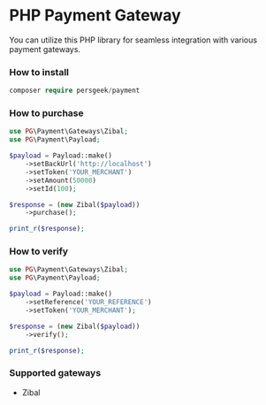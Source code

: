 # PHP Payment Gateway
You can utilize this PHP library for seamless integration with various payment gateways.

### How to install

```php
composer require persgeek/payment
```

### How to purchase
```php
use PG\Payment\Gateways\Zibal;
use PG\Payment\Payload;

$payload = Payload::make()
    ->setBackUrl('http://localhost')
    ->setToken('YOUR_MERCHANT')
    ->setAmount(50000)
    ->setId(100);

$response = (new Zibal($payload))
    ->purchase();

print_r($response);
```


### How to verify
```php
use PG\Payment\Gateways\Zibal;
use PG\Payment\Payload;

$payload = Payload::make()
    ->setReference('YOUR_REFERENCE')
    ->setToken('YOUR_MERCHANT');

$response = (new Zibal($payload))
    ->verify();

print_r($response);
```

### Supported gateways
- Zibal